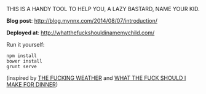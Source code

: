 THIS IS A HANDY TOOL TO HELP YOU, A LAZY BASTARD, NAME YOUR KID.


**Blog post**: http://blog.mynnx.com/2014/08/07/introduction/

**Deployed at**: http://whatthefuckshouldinamemychild.com/

Run it yourself:

```
npm install
bower install
grunt serve
```

(inspired by [THE FUCKING WEATHER](http://thefuckingweather.com/) and [WHAT THE FUCK SHOULD I MAKE FOR DINNER](http://whatthefuckshouldimakefordinner.com/))
